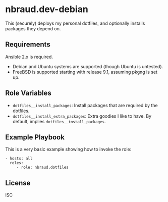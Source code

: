 nbraud.dev-debian
=================

This (securely) deploys my personal dotfiles, and optionally installs packages they depend on.


Requirements
------------

Ansible 2.x is required.

- Debian and Ubuntu systems are supported (though Ubuntu is untested).
- FreeBSD is supported starting with release 9.1, assuming pkgng is set up.


Role Variables
--------------

- `dotfiles__install_packages`: Install packages that are required by the dotfiles.
- `dotfiles__install_extra_packages`: Extra goodies I like to have.
  By default, implies `dotfiles__install_packages`.


Example Playbook
----------------

This is a very basic example showing how to invoke the role:

    - hosts: all
      roles:
         - role: nbraud.dotfiles


License
-------

ISC
